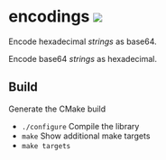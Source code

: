 # encodings ![](https://travis-ci.org/TomRegan/encodings.svg?branch=master)

Encode hexadecimal _strings_ as base64.

Encode base64 _strings_ as hexadecimal.

## Build  ##

Generate the CMake build
* `./configure`
Compile the library
* `make`
Show additional make targets
* `make targets`
